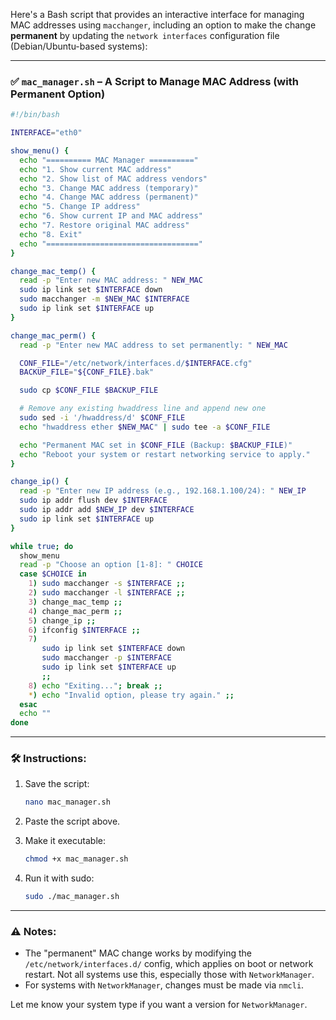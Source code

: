 Here's a Bash script that provides an interactive interface for managing MAC addresses using `macchanger`, including an option to make the change **permanent** by updating the `network interfaces` configuration file (Debian/Ubuntu-based systems):

---

### ✅ `mac_manager.sh` – A Script to Manage MAC Address (with Permanent Option)

```bash
#!/bin/bash

INTERFACE="eth0"

show_menu() {
  echo "========== MAC Manager =========="
  echo "1. Show current MAC address"
  echo "2. Show list of MAC address vendors"
  echo "3. Change MAC address (temporary)"
  echo "4. Change MAC address (permanent)"
  echo "5. Change IP address"
  echo "6. Show current IP and MAC address"
  echo "7. Restore original MAC address"
  echo "8. Exit"
  echo "=================================="
}

change_mac_temp() {
  read -p "Enter new MAC address: " NEW_MAC
  sudo ip link set $INTERFACE down
  sudo macchanger -m $NEW_MAC $INTERFACE
  sudo ip link set $INTERFACE up
}

change_mac_perm() {
  read -p "Enter new MAC address to set permanently: " NEW_MAC

  CONF_FILE="/etc/network/interfaces.d/$INTERFACE.cfg"
  BACKUP_FILE="${CONF_FILE}.bak"

  sudo cp $CONF_FILE $BACKUP_FILE

  # Remove any existing hwaddress line and append new one
  sudo sed -i '/hwaddress/d' $CONF_FILE
  echo "hwaddress ether $NEW_MAC" | sudo tee -a $CONF_FILE

  echo "Permanent MAC set in $CONF_FILE (Backup: $BACKUP_FILE)"
  echo "Reboot your system or restart networking service to apply."
}

change_ip() {
  read -p "Enter new IP address (e.g., 192.168.1.100/24): " NEW_IP
  sudo ip addr flush dev $INTERFACE
  sudo ip addr add $NEW_IP dev $INTERFACE
  sudo ip link set $INTERFACE up
}

while true; do
  show_menu
  read -p "Choose an option [1-8]: " CHOICE
  case $CHOICE in
    1) sudo macchanger -s $INTERFACE ;;
    2) sudo macchanger -l $INTERFACE ;;
    3) change_mac_temp ;;
    4) change_mac_perm ;;
    5) change_ip ;;
    6) ifconfig $INTERFACE ;;
    7) 
       sudo ip link set $INTERFACE down
       sudo macchanger -p $INTERFACE
       sudo ip link set $INTERFACE up
       ;;
    8) echo "Exiting..."; break ;;
    *) echo "Invalid option, please try again." ;;
  esac
  echo ""
done
```

---

### 🛠 Instructions:

1. Save the script:

   ```bash
   nano mac_manager.sh
   ```

2. Paste the script above.

3. Make it executable:

   ```bash
   chmod +x mac_manager.sh
   ```

4. Run it with sudo:

   ```bash
   sudo ./mac_manager.sh
   ```

---

### ⚠️ Notes:

* The "permanent" MAC change works by modifying the `/etc/network/interfaces.d/` config, which applies on boot or network restart. Not all systems use this, especially those with `NetworkManager`.
* For systems with `NetworkManager`, changes must be made via `nmcli`.

Let me know your system type if you want a version for `NetworkManager`.
